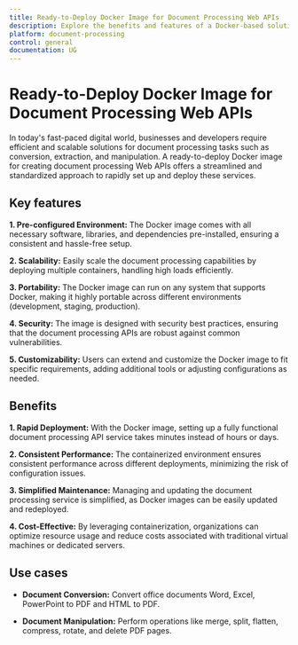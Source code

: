 ```yaml
---
title: Ready-to-Deploy Docker Image for Document Processing Web APIs
description: Explore the benefits and features of a Docker-based solution for efficient document processing Web APIs, designed for rapid deployment, scalability, security, and customizability.
platform: document-processing
control: general
documentation: UG
---
```

# Ready-to-Deploy Docker Image for Document Processing Web APIs

In today's fast-paced digital world, businesses and developers require efficient and scalable solutions for document processing tasks such as conversion, extraction, and manipulation. A ready-to-deploy Docker image for creating document processing Web APIs offers a streamlined and standardized approach to rapidly set up and deploy these services.

## Key features

**1. Pre-configured Environment:** The Docker image comes with all necessary software, libraries, and dependencies pre-installed, ensuring a consistent and hassle-free setup.

**2. Scalability:** Easily scale the document processing capabilities by deploying multiple containers, handling high loads efficiently.

**3. Portability:** The Docker image can run on any system that supports Docker, making it highly portable across different environments (development, staging, production).

**4. Security:** The image is designed with security best practices, ensuring that the document processing APIs are robust against common vulnerabilities.

**5. Customizability:** Users can extend and customize the Docker image to fit specific requirements, adding additional tools or adjusting configurations as needed.

## Benefits

**1. Rapid Deployment:** With the Docker image, setting up a fully functional document processing API service takes minutes instead of hours or days.

**2. Consistent Performance:** The containerized environment ensures consistent performance across different deployments, minimizing the risk of configuration issues.

**3. Simplified Maintenance:** Managing and updating the document processing service is simplified, as Docker images can be easily updated and redeployed.

**4. Cost-Effective:** By leveraging containerization, organizations can optimize resource usage and reduce costs associated with traditional virtual machines or dedicated servers.

## Use cases

- **Document Conversion:** Convert office documents Word, Excel, PowerPoint to PDF and HTML to PDF.

- **Document Manipulation:** Perform operations like merge, split, flatten, compress, rotate, and delete PDF pages.

